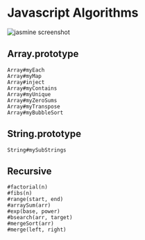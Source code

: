 Javascript Algorithms
=====================

![jasmine screenshot](https://raw.github.com/somlor/javascript-algorithms/master/jasmine-screenshot.png)

Array.prototype
---------------
```
Array#myEach
Array#myMap
Array#inject
Array#myContains
Array#myUnique
Array#myZeroSums
Array#myTranspose
Array#myBubbleSort
```

String.prototype
----------------
```
String#mySubStrings
```

Recursive
----------
```
#factorial(n)
#fibs(n)
#range(start, end)
#arraySum(arr)
#exp(base, power)
#bsearch(arr, target)
#mergeSort(arr)
#merge(left, right)
```
